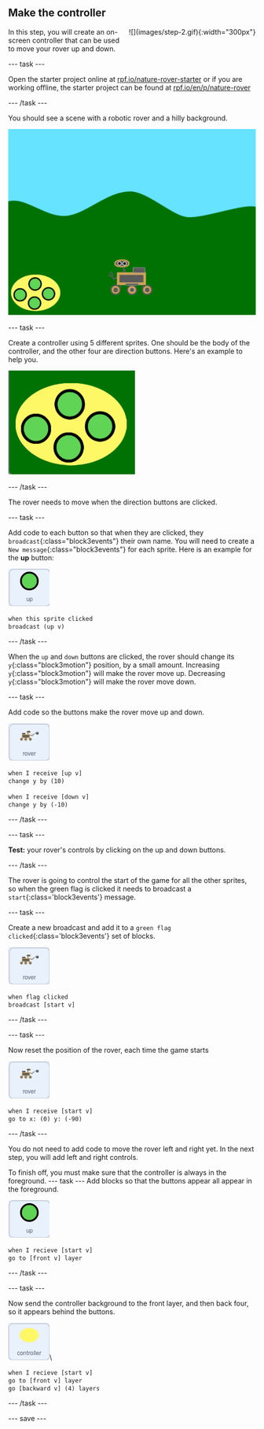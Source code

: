 ## Make the controller

<div style="display: flex; flex-wrap: wrap">
<div style="flex-basis: 200px; flex-grow: 1; margin-right: 15px;">
In this step, you will create an on-screen controller that can be used to move your rover up and down.
</div>
<div>
![](images/step-2.gif){:width="300px"}
</div>
</div>

--- task ---

Open the starter project online at [rpf.io/nature-rover-starter](https://rpf.io/nature-rover-starter) or if you are working offline, the starter project can be found at [rpf.io/en/p/nature-rover](https://rpf.io/en/p/nature-rover)

--- /task ---

You should see a scene with a robotic rover and a hilly background. 

![the staring background showing hills, a pile of mud and a robot](images/starter-background.png)

--- task ---

Create a controller using 5 different sprites. One should be the body of the controller, and the other four are direction buttons. Here's an example to help you.

![image of a controller on the Scratch stage with four green buttons on a yellow oval background](images/controller.png)

--- /task ---

The rover needs to move when the direction buttons are clicked.

--- task ---

Add code to each button so that when they are clicked, they `broadcast`{:class="block3events"} their own name. You will need to create a `New message`{:class="block3events"} for each sprite. Here is an example for the **up** button:

![the up sprite](images/up-sprite.png)
```blocks3
when this sprite clicked
broadcast (up v)
```

--- /task ---

When the `up` and `down` buttons are clicked, the rover should change its `y`{:class="block3motion"} position, by a small amount. Increasing `y`{:class="block3motion"} will make the rover move up. Decreasing `y`{:class="block3motion"} will make the rover move down.

--- task ---

Add code so the buttons make the rover move up and down.

![the rover sprite](images/rover-sprite.png)
```blocks3
when I receive [up v]
change y by (10)

when I receive [down v]
change y by (-10)
```

--- /task ---

--- task ---

**Test:** your rover's controls by clicking on the up and down buttons.

--- /task ---

The rover is going to control the start of the game for all the other sprites, so when the green flag is clicked it needs to broadcast a `start`{:class='block3events'} message.

--- task ---

Create a new broadcast and add it to a `green flag clicked`{:class='block3events'} set of blocks.

![the rover sprite](images/rover-sprite.png)
```blocks3
when flag clicked
broadcast [start v]
``` 

--- /task ---

--- task ---

Now reset the position of the rover, each time the game starts

![the rover sprite](images/rover-sprite.png)
```blocks3
when I receive [start v]
go to x: (0) y: (-90)
```

--- /task ---

You do not need to add code to move the rover left and right yet. In the next step, you will add left and right controls.

To finish off, you must make sure that the controller is always in the foreground.
--- task ---
Add blocks so that the buttons appear all appear in the foreground.

![the up sprite](images/up-sprite.png)
```blocks3
when I recieve [start v]
go to [front v] layer
```

--- /task ---

--- task ---

Now send the controller background to the front layer, and then back four, so it appears behind the buttons.

![controller background sprite](images/controller-back-sprite.png)\
```blocks
when I recieve [start v]
go to [front v] layer
go [backward v] (4) layers
```

--- /task ---

--- save ---
